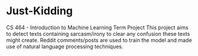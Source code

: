# Just-Kidding
CS 464 - Introduction to Machine Learning
Term Project
This project aims to detect texts containing sarcasm/irony to clear any confusion these texts might create. 
Reddit comments/posts are used to train the model and made use of natural language processing techniques.
